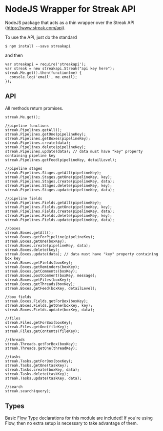# NodeJS Wrapper for Streak API

NodeJS package that acts as a thin wrapper over the Streak API (https://www.streak.com/api).

To use the API, just do the standard

    $ npm install --save streakapi

and then

    var streakapi = require('streakapi');
    var streak = new streakapi.Streak("api key here");
    streak.Me.get().then(function(me) {
      console.log('email', me.email);
    });

## API

All methods return promises.

    streak.Me.get();

    //pipeline functions
    streak.Pipelines.getAll();
    streak.Pipelines.getOne(pipelineKey);
    streak.Pipelines.getBoxes(pipelineKey);
    streak.Pipelines.create(data);
    streak.Pipelines.delete(pipelineKey);
    streak.Pipelines.update(data); // data must have "key" property containing pipeline key
    streak.Pipelines.getFeed(pipelineKey, detailLevel);

    //pipeline stages
    streak.Pipelines.Stages.getAll(pipelineKey);
    streak.Pipelines.Stages.getOne(pipelineKey, key);
    streak.Pipelines.Stages.create(pipelineKey, data);
    streak.Pipelines.Stages.delete(pipelineKey, key);
    streak.Pipelines.Stages.update(pipelineKey, data);

    //pipeline fields
    streak.Pipelines.Fields.getAll(pipelineKey);
    streak.Pipelines.Fields.getOne(pipelineKey, key);
    streak.Pipelines.Fields.create(pipelineKey, data);
    streak.Pipelines.Fields.delete(pipelineKey, key);
    streak.Pipelines.Fields.update(pipelineKey, data);

    //boxes
    streak.Boxes.getAll();
    streak.Boxes.getForPipeline(pipelineKey);
    streak.Boxes.getOne(boxKey);
    streak.Boxes.create(pipelineKey, data);
    streak.Boxes.delete(key);
    streak.Boxes.update(data); // data must have "key" property containing box key
    streak.Boxes.getFields(boxKey);
    streak.Boxes.getReminders(boxKey);
    streak.Boxes.getComments(boxKey);
    streak.Boxes.postComment(boxKey, message);
    streak.Boxes.getFiles(boxKey);
    streak.Boxes.getThreads(boxKey);
    streak.Boxes.getFeed(boxKey, detailLevel);

    //box fields
    streak.Boxes.Fields.getForBox(boxKey);
    streak.Boxes.Fields.getOne(boxKey, key);
    streak.Boxes.Fields.update(boxKey, data);

    //files
    streak.Files.getForBox(boxKey);
    streak.Files.getOne(fileKey);
    streak.Files.getContents(fileKey);

    //threads
    streak.Threads.getForBox(boxKey);
    streak.Threads.getOne(threadKey);

    //tasks
    streak.Tasks.getForBox(boxKey);
    streak.Tasks.getOne(taskKey);
    streak.Tasks.create(boxKey, data);
    streak.Tasks.delete(taskKey);
    streak.Tasks.update(taskKey, data);

    //search
    streak.search(query);

## Types

Basic [Flow Type](http://flowtype.org/) declarations for this module are
included! If you're using Flow, then no extra setup is necessary to take
advantage of them.
